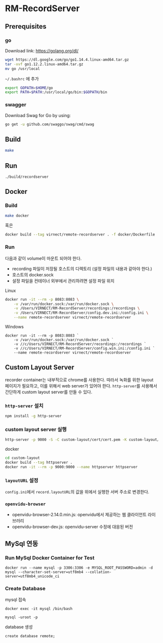 # RM-RecordServer

## Prerequisites

### go

Download link: https://golang.org/dl/

```bash
wget https://dl.google.com/go/go1.14.4.linux-amd64.tar.gz
tar -xvf go1.12.2.linux-amd64.tar.gz
mv go /usr/local
```

`~/.bashrc` 에 추가

```bash
export GOPATH=$HOME/go
export PATH=$PATH:/usr/local/go/bin:$GOPATH/bin
```

### swagger

Download Swag for Go by using:

```bash
go get -u github.com/swaggo/swag/cmd/swag
```

## Build

```bash
make
```

## Run

```
./build/recordserver
```

## Docker

### Build

```bash
make docker
```

혹은

```bash
docker build --tag virnect/remote-recordserver . -f docker/Dockerfile
```

### Run

다음과 같이 volume이 마운트 되어야 한다.

- recording 파일이 저장될 호스트의 디렉토리 (설정 파일의 내용과 같아야 한다.)
- 호스트의 docker.sock
- 설정 파일을 컨테이너 외부에서 관리하려면 설정 파일 위치

Linux

```bash
docker run -it --rm -p 8083:8083 \
    -v /var/run/docker.sock:/var/run/docker.sock \
    -v /Users/VIRNECT/RM-RecordServer/recordings:/recordings \
    -v /Users/VIRNECT/RM-RecordServer/config.dev.ini:/config.ini \
    --name remote-recordserver virnect/remote-recordserver
```

Windows

```
docker run -it --rm -p 8083:8083 `
    -v /var/run/docker.sock:/var/run/docker.sock `
    -v //c/Users/VIRNECT/RM-RecordServer/recordings:/recordings `
    -v //c/Users/VIRNECT/RM-RecordServer/config.win.ini:/config.ini `
    --name remote-recordserver virnect/remote-recordserver
```

## Custom Layout Server

recorder container는 내부적으로 chrome를 사용한다. 따라서 녹화를 위한 layout 페이지가 필요하고, 이를 위해서 web server가 있어야 한다.
`http-server`를 사용해서 간단하게 custom layout server를 만들 수 있다.

### `http-server` 설치

```bash
npm install -g http-server
```

### custom layout server 실행

```bash
http-server -p 9000 -S -C custom-layout/cert/cert.pem -K custom-layout/cert/key.pem custom-layout/public/
```

docker

```bash
cd custom-layout
docker build --tag httpserver .
docker run -it --rm -p 9000:9000 --name httpserver httpserver
```

### `layoutURL` 설정

`config.ini`에서 `record.layoutURL`의 값을 위에서 실행한 서버 주소로 변경한다.

### `openvidu-browser`

- openvidu-browser-2.14.0.min.js: openvidu에서 제공하는 웹 클라이언트 라이브러리
- openvidu-browser-dev.js: openvidu-server 수정에 대응된 버전

## MySql 연동

### Run MySql Docker Container for Test

```
docker run --name mysql -p 3306:3306 -e MYSQL_ROOT_PASSWORD=admin -d mysql --character-set-server=utf8mb4 --collation-server=utf8mb4_unicode_ci
```

### Create Database

mysql 접속

```
docker exec -it mysql /bin/bash
```

```
mysql -uroot -p
```

database 생성

```
create database remote;
```
